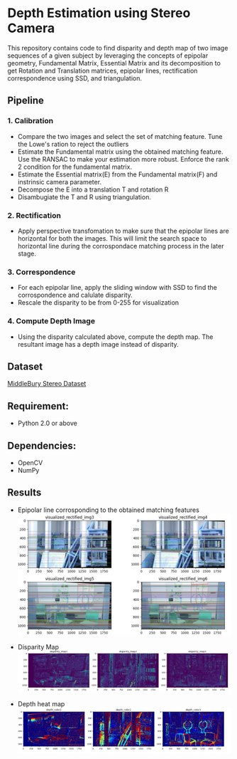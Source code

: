 # Depth Estimation using Stereo Camera
 This repository contains code to find disparity and depth map of two image sequences of a given subject by leveraging the concepts of epipolar geometry, Fundamental Matrix, Essential Matrix and its decomposition to get Rotation and Translation matrices, epipolar lines, rectification correspondence using SSD, and triangulation.

## Pipeline
### 1. Calibration 
- Compare the two images and select the set of matching feature. Tune the Lowe's ration to reject the outliers
- Estimate the Fundamental matrix using the obtained matching feature. Use the RANSAC to make your estimation more robust. Enforce the rank 2 condition for the fundamental matrix.
- Estimate the Essential matrix(E) from the Fundamental matrix(F) and instrinsic camera parameter.
- Decompose the E into a translation T and rotation R
- Disambugiate the T and R using triangulation.

### 2. Rectification
- Apply perspective transfomation to make sure that the epipolar lines are horizontal for both the images. This will limit the search space to horizontal line during the corrospondace matching process in the later stage.

### 3. Correspondence
- For each epipolar line, apply the sliding window with SSD to find the corrospondence and calulate disparity.
- Rescale the disparity to be from 0-255 for visualization

### 4. Compute Depth Image
- Using the disparity calculated above, compute the depth map. The resultant image has a depth image instead of disparity.

## Dataset
[MiddleBury Stereo Dataset](https://drive.google.com/drive/folders/1wkjEqhttgPs0nDvFVnsBeinE7ukYL2-f?usp=drive_link)
## Requirement:
- Python 2.0 or above

## Dependencies:
- OpenCV
- NumPy


##  Results
- Epipolar line corrosponding to the obtained matching features
![](epipolar_lines.png)

- Disparity Map
![](disparity_maps.png)

- Depth heat map
![](depth_maps.png)
